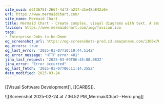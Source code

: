 ```yaml
---
site_uuid: d6f36751-266f-4df2-a217-d1e48a842a0e
url: https://www.mermaidchart.com/
site_name: Mermaid Chart
title: Mermaid Chart - Create complex, visual diagrams with text. A smarter way of creating diagrams.
favicon: https://www.mermaidchart.com/img/favicon.ico
tags:
- Enterprise-Jobs-to-be-Done
og_screenshot_url: https://og-screenshots-prod.s3.amazonaws.com/1366x768/80/false/1783984c991045b11ebcece0f423b559f7644489fa8a99052ad8cda44fedd82e.jpeg
og_errors: true
og_last_error: '2025-03-07T10:19:44.514Z'
og_error_message: "HTTP error 401"
jina_last_request: '2025-03-09T06:45:08.083Z'
jina_error: "Error occurred"
og_last_fetch: '2025-03-07T06:11:14.355Z'
date_modified: 2025-03-24
---
```



[[Visual Software Development]], [[CARBS]].

![[Screenshot 2025-02-24 at 7.36.52 PM_MermaidChart--Hero.png]]
